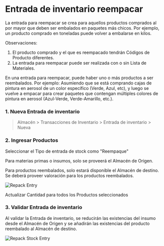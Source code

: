 <!-- add-breadcrumbs -->
# Entrada de inventario reempacar

La entrada para reempacar se crea para aquellos productos comprados al por mayor que deben ser embalados en paquetes más chicos. Por ejemplo, un producto comprado en toneladas puede volver a embalarse en kilos.

Observaciones:
1. El producto comprado y el que es reempacado tendrán Códigos de Producto diferentes. 
2. La entrada para reempacar puede ser realizada con o sin Lista de Materiales.

En una entrada para reempacar, puede haber uno o más productos a ser reembalados. Por ejemplo:
Asumiendo que se está comprando cajas de pintura en aerosol de un color específico (Verde, Azul, etc), y luego se vuelve a empacar para crear paquetes que contengan múltiples colores de pintura en aerosol (Azul-Verde, Verde-Amarillo, etc.).

### 1. Nueva Entrada de inventario

> Almacén > Transacciones de Inventario > Entrada de inventario > Nueva

### 2. Ingresar Productos

Seleccionar el Tipo de entrada de stock como "Reempaque"

Para materias primas o insumos, solo se proveerá el Almacén de Origen. 

Para productos reembalados, solo estará disponible el Almacén de destino. Se deberá proveer valoración para los productos reembalados.  

<img alt="Repack Entry" class="screenshot" src="{{docs_base_url}}/assets/img/articles/repack-1.png">

Actualizar Cantidad para todos los Productos seleccionados

### 3. Validar Entrada de inventario

Al validar la Entrada de inventario, se reducirán las existencias del insumo desde el Almacén de Origen y se añadirán las existencias del producto reembalado al Almacén de destino. 

<img alt="Repack Stock Entry" class="screenshot" src="{{docs_base_url}}/assets/img/articles/repack-2.png">

<!-- markdown --> 
